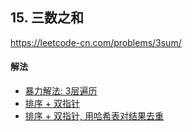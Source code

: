 ## 15. 三数之和

https://leetcode-cn.com/problems/3sum/


#### 解法  

* [暴力解法: 3层遍历](_1.py)
* [排序 + 双指针](_2.py) 
* [排序 + 双指针, 用哈希表对结果去重](_3.py) 
